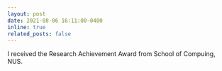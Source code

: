 ```yaml
---
layout: post
date: 2021-08-06 16:11:00-0400
inline: true
related_posts: false
---
```


I received the Research Achievement Award from School of Compuing, NUS.
